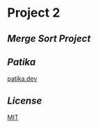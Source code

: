 # **Project 2**

## ***Merge Sort Project***

## ***Patika***
[patika.dev](www.patika.dev) 
## ***License***
[MIT](https://choosealicense.com/licenses/mit/)